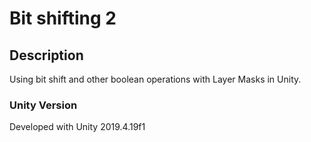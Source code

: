 # Bit shifting 2

## Description

Using bit shift and other boolean operations with Layer Masks in Unity.

### Unity Version

Developed with Unity 2019.4.19f1 
